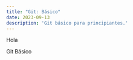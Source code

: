 ```yaml
---
title: "Git: Básico"
date: 2023-09-13
description: 'Git básico para principiantes.'
---
```


Hola

Git Básico

